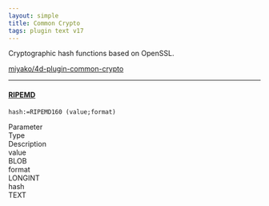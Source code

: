 ```yaml
---
layout: simple
title: Common Crypto
tags: plugin text v17
---
```


Cryptographic hash functions based on OpenSSL.

<!--more-->

[miyako/4d-plugin-common-crypto](https://github.com/miyako/4d-plugin-common-crypto)

---

#### [RIPEMD](https://en.wikipedia.org/wiki/RIPEMD)

```
hash:=RIPEMD160 (value;format)
```

<div class="grid">
  <div class="syntax-th cell cell--2">Parameter</div>
  <div class="syntax-th cell cell--2">Type</div>
  <div class="syntax-th cell cell--8">Description</div>
  <div class="syntax-td cell cell--2">value</div>
  <div class="syntax-td cell cell--2">BLOB</div>
  <div class="syntax-td cell cell--8"></div>  
  <div class="syntax-td cell cell--2">format</div>
  <div class="syntax-td cell cell--2">LONGINT</div>
  <div class="syntax-td cell cell--8"></div>  
  <div class="syntax-td cell cell--2">hash</div>
  <div class="syntax-td cell cell--2">TEXT</div>
  <div class="syntax-td cell cell--8"></div>  
</div>
